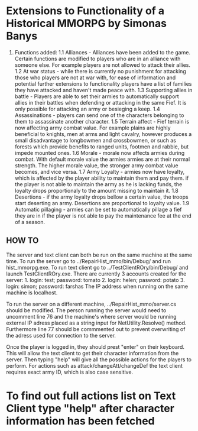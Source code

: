 # Extensions to Functionality of a Historical MMORPG by Simonas Banys

1. Functions added:
  1.1 Alliances - Alliances have been added to the game. Certain functions are modified to players who are in an alliance with someone else. For example players are not allowed to attack their allies.
  1.2 At war status - while there is currently no punishment for attacking those who players are not at war with, for ease of information and potential further extensions to functionality players have a list of families they have attacked and haven't made peace with.
  1.3 Supporting allies in battle - Players are able to set their armies to automatically support allies in their battles when defending or attacking in the same Fief. It is only possible for attacking an army or besieging a keep.
  1.4 Assassinations - players can send one of the characters belonging to them to assassinate another character.
  1.5 Terrain affect - Fief terrain is now affecting army combat value. For example plains are highly beneficial to knights, men at arms and light cavalry, however produces a small disadvantage to longbowmen and crossbowmen, or such as forests which provide benefits to ranged units, footmen and rabble, but impede mounted ones.
  1.6 Morale - morale now affects armies during combat. With default morale value the armies armies are at their normal strength. The higher morale value, the stronger army combat value becomes, and vice versa.
  1.7 Army Loyalty - armies now have loyalty, which is affected by the player ability to maintain them and pay them. if the player is not able to maintain the army as he is lacking funds, the loyalty drops proportionaly to the amount missing to maintain it.
  1.8 Desertions - if the army loyalty drops bellow a certain value, the troops start deserting an army. Desertions are proportional to loyalty value.
  1.9 Automatic pillaging - armies can be set to automatically pillage a fief they are in if the player is not able to pay the maintenance fee at the end of a season.
  
## HOW TO ##
The server and text client can both be run on the same machine at the same time. To run the server go to ../RepairHist_mmo/bin/Debug/ and run hist_mmorpg.exe. To run text client go to ../TestClientROry/bin/Debug/ and launch TestClientROry.exe. There are currently 3 accounts created for the server:
      1. login: test; password: tomato
      2. login: helen; pasword: potato
      3. login: simon; password: farshas
  The IP address when running on the same machine is localhost.
  
  To run the server on a different machine, ../RepairHist_mmo/server.cs should be modified. The person running the server would need to uncomment line 76 and the machine's where server would be running external IP adress placed as a string input for NetUtility.Resolve() method. Furthermore line 77 should be commmented out to prevent overwriting of the adress used for connection to the server.
  
  Once the player is logged in, they should prest "enter" on their keyboard. This will allow the text client to get their character information from the server. Then typing "help" will give all the possible actions for the players to perform. For actions such as attack/changeAtt/changeDef the text client requires exact army ID, which is also case sensitive.

# To find out full actions list on Text Client type "help" after character information has been fetched #
